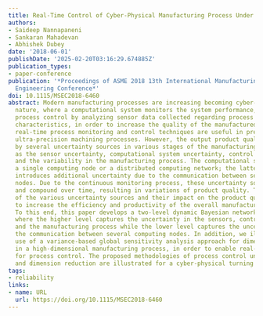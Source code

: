 ```yaml
---
title: Real-Time Control of Cyber-Physical Manufacturing Process Under Uncertainty
authors:
- Saideep Nannapaneni
- Sankaran Mahadevan
- Abhishek Dubey
date: '2018-06-01'
publishDate: '2025-02-20T03:16:29.674885Z'
publication_types:
- paper-conference
publication: '*Proceedings of ASME 2018 13th International Manufacturing Science and
  Engineering Conference*'
doi: 10.1115/MSEC2018-6460
abstract: Modern manufacturing processes are increasing becoming cyber-physical in
  nature, where a computational system monitors the system performance, provides real-time
  process control by analyzing sensor data collected regarding process and product
  characteristics, in order to increase the quality of the manufactured product. Such
  real-time process monitoring and control techniques are useful in precision and
  ultra-precision machining processes. However, the output product quality is affected
  by several uncertainty sources in various stages of the manufacturing process such
  as the sensor uncertainty, computational system uncertainty, control input uncertainty,
  and the variability in the manufacturing process. The computational system may be
  a single computing node or a distributed computing network; the latter scenario
  introduces additional uncertainty due to the communication between several computing
  nodes. Due to the continuous monitoring process, these uncertainty sources aggregate
  and compound over time, resulting in variations of product quality. Therefore, characterization
  of the various uncertainty sources and their impact on the product quality are necessary
  to increase the efficiency and productivity of the overall manufacturing process.
  To this end, this paper develops a two-level dynamic Bayesian network methodology,
  where the higher level captures the uncertainty in the sensors, control inputs,
  and the manufacturing process while the lower level captures the uncertainty in
  the communication between several computing nodes. In addition, we illustrate the
  use of a variance-based global sensitivity analysis approach for dimension reduction
  in a high-dimensional manufacturing process, in order to enable real-time analysis
  for process control. The proposed methodologies of process control under uncertainty
  and dimension reduction are illustrated for a cyber-physical turning process.
tags:
- reliability
links:
- name: URL
  url: https://doi.org/10.1115/MSEC2018-6460
---
```

